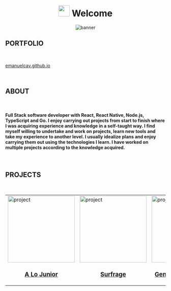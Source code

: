 <div align="center">
        <h1 align="center"> <img src="https://media.giphy.com/media/hvRJCLFzcasrR4ia7z/giphy.gif" width="35"> Welcome</h1>
        <img src="https://res.cloudinary.com/projects-emanuek/image/upload/v1709572717/portfolio/linkedin_fondo_rvxapa.png" alt="banner">
</div>

## PORTFOLIO

<br>

[emanuelcav.github.io](https://emanuelcav.github.io/)

<br>
        
## ABOUT

<br>

<h4 align="left">
        Full Stack software developer with React, React Native, Node.js, TypeScript and Go. I enjoy carrying out projects from start to finish where I was acquiring experience and knowledge in a self-taught way.
        I find myself willing to undertake and work on projects, learn new tools and take my experience to another level. I usually idealize plans and enjoy carrying them out using the technologies I learn. I have worked on multiple projects according to the                     knowledge acquired.
</h4>

<br>

## PROJECTS

<br>

<table>
        <tr>
                <td>
                        <a href="https://github.com/EmanuelCav/alojuniordev" target="_blank"  rel="noopener noreferrer">
                                <img width="210" src="https://res.cloudinary.com/projects-emanuek/image/upload/v1709490527/portfolio/alojunior_lexyoe.png" alt="project">
                                <h3 align="center">A Lo Junior</h3>
                        </a>
                </td>
                <td>
                        <a href="https://github.com/EmanuelCav/Surveys" target="_blank"  rel="noopener noreferrer">
                                <img width="210" src="https://res.cloudinary.com/projects-emanuek/image/upload/v1709490095/portfolio/icon_qfb1dl.png" alt="project">
                                <h3 align="center">Surfrage</h3>
                        </a>
                </td>
                <td>
                        <a href="https://github.com/EmanuelCav/general_culture_quiz" target="_blank"  rel="noopener noreferrer">
                                <img width="210" src="https://res.cloudinary.com/projects-emanuek/image/upload/v1709490947/culture/icon_kfyizi.png" alt="project">
                                <h3 align="center">General Culture Quiz</h3>
                        </a>
                </td>
                <td>
                        <a href="https://play.google.com/store/apps/details?id=com.argentinaquiz.triviagame" target="_blank"  rel="noopener noreferrer">
                                <img width="210" src="https://res.cloudinary.com/projects-emanuek/image/upload/v1706790450/favicon_tvx4ge.png" alt="project">
                                <h3 align="center">Argentina Quiz</h3>
                        </a>
                 </td>
        </tr>
</table>

<br>
